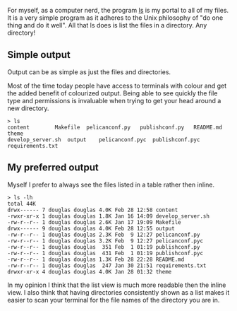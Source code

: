 
For myself, as a computer nerd, the program
[ls](https://en.wikipedia.org/wiki/Ls) is my portal to all of my files.  It is a
very simple program as it adheres to the Unix philosophy of "do one thing and
do it well". All that ls does is list the files in a directory. Any directory! 

## Simple output

Output can be as simple as just the files and directories. 

Most of the time today people have access to terminals with colour and get the
added benefit of colourized output. Being able to see quickly the file type and
permissions is invaluable when trying to get your head around a new directory.

    > ls
    content        Makefile  pelicanconf.py   publishconf.py   README.md     theme
    develop_server.sh  output    pelicanconf.pyc  publishconf.pyc  requirements.txt

## My preferred output

Myself I prefer to always see the files listed in a table rather then inline.

    > ls -lh
    total 44K
    drwx------ 7 douglas douglas 4.0K Feb 28 12:58 content
    -rwxr-xr-x 1 douglas douglas 1.8K Jan 16 14:09 develop_server.sh
    -rw-r--r-- 1 douglas douglas 2.6K Jan 17 19:09 Makefile
    drwx------ 9 douglas douglas 4.0K Feb 28 12:55 output
    -rw-r--r-- 1 douglas douglas 2.3K Feb  9 12:27 pelicanconf.py
    -rw-r--r-- 1 douglas douglas 3.2K Feb  9 12:27 pelicanconf.pyc
    -rw-r--r-- 1 douglas douglas  351 Feb  1 01:19 publishconf.py
    -rw-r--r-- 1 douglas douglas  431 Feb  1 01:19 publishconf.pyc
    -rw-r--r-- 1 douglas douglas 1.3K Feb 28 22:28 README.md
    -rw-r--r-- 1 douglas douglas  247 Jan 30 21:51 requirements.txt
    drwxr-xr-x 4 douglas douglas 4.0K Jan 28 01:32 theme

In my opinion I think that the list view is much more readable then the inline
view. I also think that having directories consistently shown as a list makes
it easier to scan your terminal for the file names of the directory you are in.

